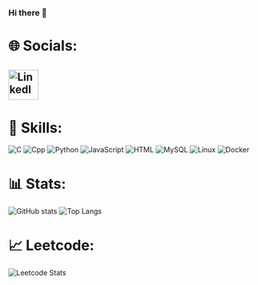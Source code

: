 ### Hi there 👋
# 🌐 Socials:
## <a href="https://www.linkedin.com/in/jienanlai/" target="_blank"><img src="https://cdn.jsdelivr.net/gh/devicons/devicon/icons/linkedin/linkedin-original.svg" alt="LinkedIn" width="60"/></a>

# 🚀 Skills:
![C](https://img.shields.io/badge/C-00599C?style=for-the-badge&logo=c&logoColor=white)
![Cpp](https://img.shields.io/badge/C%2B%2B-00599C?style=for-the-badge&logo=c%2B%2B&logoColor=white)
![Python](https://img.shields.io/badge/Python-3776AB?style=for-the-badge&logo=python&logoColor=white)
![JavaScript](https://img.shields.io/badge/JavaScript-F7DF1E?style=for-the-badge&logo=javascript&logoColor=black)
![HTML](https://img.shields.io/badge/HTML-E34F26?style=for-the-badge&logo=html5&logoColor=white)
![MySQL](https://img.shields.io/badge/MySQL-00000F?style=for-the-badge&logo=mysql&logoColor=white)
![Linux](https://img.shields.io/badge/Linux-FCC624?style=for-the-badge&logo=linux&logoColor=black)
![Docker](https://img.shields.io/badge/Docker-2496ED?style=for-the-badge&logo=docker&logoColor=white)

# 📊 Stats:
![GitHub stats](https://github-readme-stats.vercel.app/api?username=jiegoqqq&show_icons=true\&rank_icon=github)
![Top Langs](https://github-readme-stats.vercel.app/api/top-langs/?username=jiegoqqq&layout=compact)

# 📈 Leetcode:
![Leetcode Stats](https://leetcard.jacoblin.cool/michael1215?ext=contest)

<!--
**Jiegoqqq/Jiegoqqq** is a ✨ _special_ ✨ repository because its `README.md` (this file) appears on your GitHub profile.

Here are some ideas to get you started:

- 🔭 I’m currently working on ...
- 🌱 I’m currently learning ...
- 👯 I’m looking to collaborate on ...
- 🤔 I’m looking for help with ...
- 💬 Ask me about ...
- 📫 How to reach me: ...
- 😄 Pronouns: ...
- ⚡ Fun fact: ...
-->

